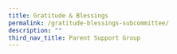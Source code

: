 ```yaml
---
title: Gratitude & Blessings
permalink: /gratitude-blessings-subcommittee/
description: ""
third_nav_title: Parent Support Group
---
```

